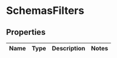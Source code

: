 # SchemasFilters

## Properties
Name | Type | Description | Notes
------------ | ------------- | ------------- | -------------
